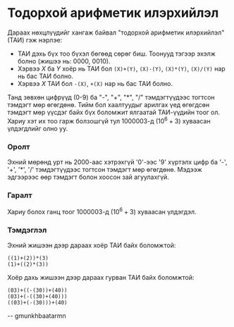 Тодорхой арифметик илэрхийлэл
=============================
Дараах нөхцлүүдийг хангаж байвал "тодорхой арифметик илэрхийлэл" (ТАИ) гэж
нэрлэе:

- ТАИ дэхь бүх тоо бүхэл бөгөөд сөрөг биш. Тоонууд тэгээр эхэлж болно (жишээ нь:
  $0000$, $0010$).
- Хэрвээ $X$ ба $Y$ хоёр нь ТАИ бол `(X)+(Y)`, `(X)-(Y)`, `(X)*(Y)`, `(X)/(Y)`
  нар нь бас ТАИ болно.
- Хэрвээ $X$ ТАИ бол `-(X)`, `+(X)` нар нь бас ТАИ болно.

Танд зөвхөн цифрүүд (0-9) ба "-", "+", "*", "/" тэмдэгтүүдээс тогтсон тэмдэгт
мөр өгөгдөнө. Тийм бол хаалтуудыг арилгах үед өгөгдсөн тэмдэгт мөр үүсдэг байх
бүх боломжит ялгаатай ТАИ-үүдийн тоог ол. Хариу хэт их тоо гарж болзошгүй тул
$1000003$-д ($10^6+3$) хуваасан үлдэгдлийг олно уу.


### Оролт
Эхний мөрөнд урт нь $2000$-аас хэтрэхгүй '0'-ээс '9' хүртэлх цифр ба '-', '+',
'*', '/' тэмдэгтүүдээс тогтсон тэмдэгт мөр өгөгдөнө. Мэдээж эдгээрээс өөр
тэмдэгт болон хоосон зай агуулахгүй.


### Гаралт
Хариу болох ганц тоог $1000003$-д ($10^6+3$) хуваасан үлдэгдэл.


### Тэмдэглэл
Эхний жишээн дээр дараах хоёр ТАИ байх боломжтой:

    ((1)+(2))*(3)
    (1)+((2)*(3))

Хоёр дахь жишээн дээр дараах гурван ТАИ байх боломжтой:

    (03)+((-(30))+(40))
    (03)+(-((30)+(40)))
    ((03)+(-(30)))+(40)

-- gmunkhbaatarmn
